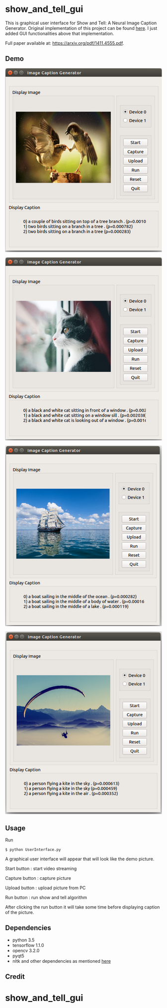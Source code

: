 # show_and_tell_gui

This is graphical user interface for Show and Tell: A Neural Image Caption Generator. 
Original implementation of this project can be found 
[here](https://github.com/tensorflow/models/tree/master/research/im2txt). I just added GUI functionalities 
above that implementation.
 
Full paper available at: https://arxiv.org/pdf/1411.4555.pdf. 

## Demo

![demo1](/img/r_img1.png)

![demo2](/img/r_img3.png)

![demo3](/img/r_img4.png)

![demo5](/img/r_img5.png)


## Usage

Run

```
$ python UserInterface.py
```

A graphical user interface will appear that will look like the demo picture. 

Start button : start video streaming

Capture button : capture picture

Upload button : upload picture from PC

Run button : run show and tell algorithm


After clicking the run button it will take some time before displaying caption of the picture.


## Dependencies

* python 3.5
* tensorflow 1.1.0
* opencv 3.2.0
* pyqt5
* nltk and other dependencies as mentioned [here](https://github.com/tensorflow/models/tree/master/research/im2txt)


































## Credit




# show_and_tell_gui
